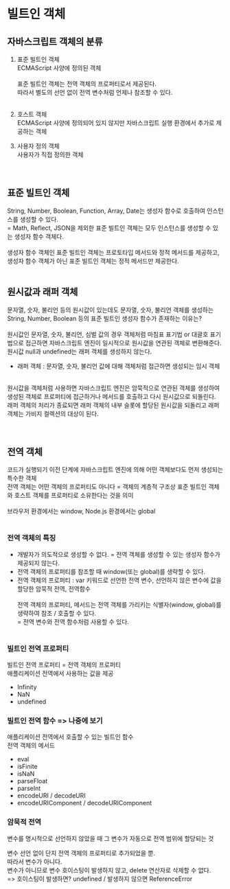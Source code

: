 # 빌트인 객체

## 자바스크립트 객체의 분류

1. 표준 빌트인 객체<br>
   ECMAScript 사양에 정의된 객체<br>
   <br>
   표준 빌트인 객체는 전역 객체의 프로퍼티로서 제공된다.<br>
   따라서 별도의 선언 없이 전역 변수처럼 언제나 참조할 수 있다.<br>
   <br>

2. 호스트 객체<br>
   ECMAScript 사양에 정의되어 있지 않지만 자바스크립트 실행 환경에서 추가로 제공하는 객체<br>

3. 사용자 정의 객체<br>
   사용자가 직접 정의한 객체<br>
   <br>
   <br>

## 표준 빌트인 객체

String, Number, Boolean, Function, Array, Date는 생성자 함수로 호출하여 인스턴스를 생성할 수 있다.<br>
= Math, Reflect, JSON을 제외한 표준 빌트인 객체는 모두 인스턴스를 생성할 수 있는 생성자 함수 객체다.<br>
<br>
생성자 함수 객체인 표준 빌트인 객체는 프로토타입 메서드와 정적 메서드를 제공하고, <br>생성자 함수 객체가 아닌 표준 빌트인 객체는 정적 메서드만 제공한다.<br>
<br>

## 원시값과 래퍼 객체

문자열, 숫자, 불리언 등의 원시값이 있는데도 문자열, 숫자, 불리언 객체를 생성하는 String, Number, Boolean 등의 표준 빌트인 생성자 함수가 존재하는 이유는?
<br>
<br>
원시값인 문자열, 숫자, 불리언, 심벌 값의 경우 객체처럼 마침표 표기법 or 대괄호 표기법으로 접근하면 자바스크립트 엔진이 일시적으로 원시값을 연관된 객체로 변환해준다.<br>
원시값 null과 undefined는 래퍼 객체를 생성하지 않는다.<br>

- 래퍼 객체 : 문자열, 숫자, 불리언 값에 대해 객체처럼 접근하면 생성되는 임시 객체

<br>
원시값을 객체처럼 사용하면 자바스크립트 엔진은 암묵적으로 연관된 객체를 생성하여 생성된 객체로 프로퍼티에 접근하거나 메서드를 호출하고 다시 원시값으로 되돌린다.
<br>
래퍼 객체의 처리가 종료되면 래퍼 객체의 내부 슬롯에 할당된 원시값을 되돌리고 래퍼 객체는 가비지 컬렉션의 대상이 된다.<br>
<br>
<br>

## 전역 객체

코드가 실행되기 이전 단계에 자바스크립트 엔진에 의해 어떤 객체보다도 먼저 생성되는 특수한 객체<br>
전역 객체는 어떤 객체의 프로퍼티도 아니다 = 객체의 계층적 구조상 표준 빌트인 객체와 호스트 객체를 프로퍼티로 소유한다는 것을 의미<br>
<br>
브라우저 환경에서는 window, Node.js 환경에서는 global<br>
<br>

### 전역 객체의 특징

- 개발자가 의도적으로 생성할 수 없다. = 전역 객체를 생성할 수 있는 생성자 함수가 제공되지 않는다.
- 전역 객체의 프로퍼티를 참조할 때 window(또는 global)를 생략할 수 있다.
- 전역 객체의 프로퍼티 : var 키워드로 선언한 전역 변수, 선언하지 않은 변수에 값을 할당한 암묵적 전역, 전역함수
  <br>
  <br>
  전역 객체의 프로퍼티, 메서드는 전역 객체를 가리키는 식별자(window, global)를 생략하여 참조 / 호출할 수 있다.<br>
  = 전역 변수와 전역 함수처럼 사용할 수 있다.
  <br>
  <br>

### 빌트인 전역 프로퍼티

빌트인 전역 프로퍼티 = 전역 객체의 프로퍼티<br>
애플리케이션 전역에서 사용하는 값을 제공<br>

- Infinity
- NaN
- undefined
  <br>

### 빌트인 전역 함수 => 나중에 보기

애플리케이션 전역에서 호출할 수 있는 빌트인 함수<br>
전역 객체의 메서드<br>

- eval
- isFinite
- isNaN
- parseFloat
- parseInt
- encodeURI / decodeURI
- encodeURIComponent / decodeURIComponent
  <br>

### 암묵적 전역

변수를 명시적으로 선언하지 않았을 때 그 변수가 자동으로 전역 범위에 할당되는 것
<br>

변수 선언 없이 단지 전역 객체의 프로퍼티로 추가되었을 뿐.<br>
따라서 변수가 아니다.<br>
변수가 아니므로 변수 호이스팅이 발생하지 않고, delete 연산자로 삭제할 수 없다.<br>
=> 호이스팅이 발생하면? undefined / 발생하지 않으면 ReferenceError<br>
